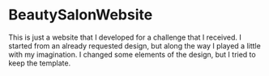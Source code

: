 # BeautySalonWebsite
This is just a website that I developed for a challenge that I received. I started from an already requested design, but along the way I played a little with my imagination. I changed some elements of the design, but I tried to keep the template.
